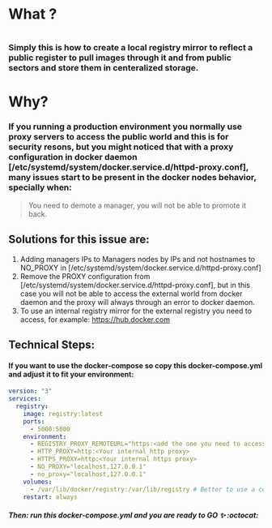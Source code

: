 # What ?
#
### Simply this is how to create a local registry mirror to reflect a public register to pull images through it and from public sectors and store them in centeralized storage.

# Why?
### If you running a production environment you normally use proxy servers to access the public world and this is for security resons, but you might noticed that with a proxy configuration in docker daemon [/etc/systemd/system/docker.service.d/httpd-proxy.conf], many issues start to be present in the docker nodes behavior, specially when:
> You need to demote a manager, you will not be able to promote it back.

## Solutions for this issue are:
1. Adding managers IPs to Managers nodes by IPs and not hostnames to NO_PROXY in [/etc/systemd/system/docker.service.d/httpd-proxy.conf]
2. Remove the PROXY configuration from [/etc/systemd/system/docker.service.d/httpd-proxy.conf], but in this case you will not be able to access the external world from docker daemon and the proxy will always through an error to docker daemon.
3. To use an internal registry mirror for the external registry you need to access, for example: https://hub.docker.com

## Technical Steps:
#### If you want to use the docker-compose so copy this docker-compose.yml and adjust it to fit your environment:
```yaml
version: "3"
services:
  registry:
    image: registry:latest
    ports:
      - 5000:5000
    environment:
      - REGISTRY_PROXY_REMOTEURL="https:<add the one you need to access>"
      - HTTP_PROXY=http:<Your internal http proxy>
      - HTTPS_PROXY=http:<Your internal https proxy>
      - NO_PROXY="localhost,127.0.0.1"
      - no_proxy="localhost,127.0.0.1"
    volumes:
      - /var/lib/docker/registry:/var/lib/registry # Better to use a centerlaized storage
    restart: always
```
##### Then: run this docker-compose.yml and you are ready to GO :sparkles: :octocat: